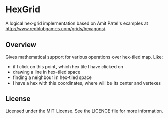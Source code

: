 HexGrid
=======

A logical hex-grid implementation based on Amit Patel's examples at http://www.redblobgames.com/grids/hexagons/.

## Overview

Gives mathematical support for various operations over hex-tiled map. Like:
 - if I click on this point, which hex tile I have clicked on
 - drawing a line in hex-tiled space
 - finding a neighbour in hex-tiled space
 - I have a hex with this coordinates, where will be its center and vertexes
 
## License

Licensed under the MIT License. See the LICENCE file for more information.
